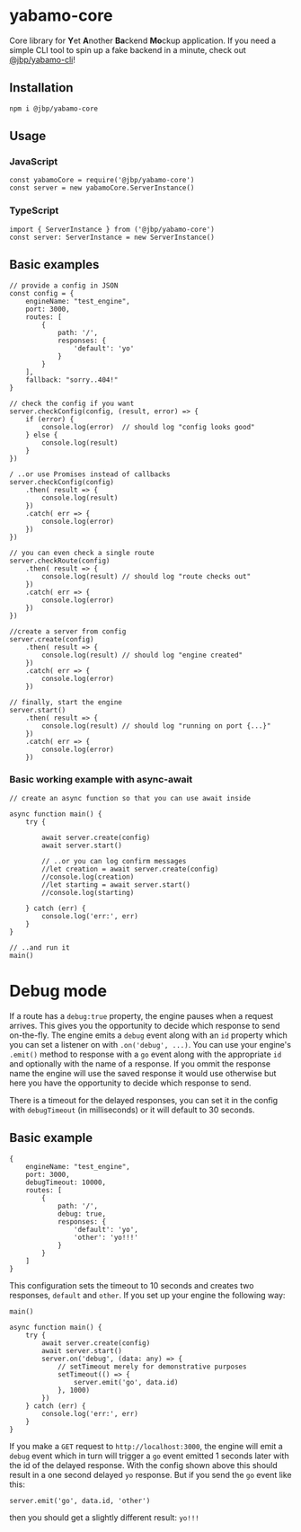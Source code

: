 # yabamo-core

Core library for **Y**et **A**nother **Ba**ckend **Mo**ckup application.
If you need a simple CLI tool to spin up a fake backend in a minute, check out [@jbp/yabamo-cli](https://www.npmjs.com/package/@jbp/yabamo-cli)!

## Installation

```npm i @jbp/yabamo-core```

## Usage

### JavaScript

```
const yabamoCore = require('@jbp/yabamo-core')
const server = new yabamoCore.ServerInstance()
```

### TypeScript

```
import { ServerInstance } from ('@jbp/yabamo-core')
const server: ServerInstance = new ServerInstance()
```
## Basic examples
```
// provide a config in JSON
const config = {
    engineName: "test_engine",
    port: 3000,
    routes: [
        {
            path: '/',
            responses: {
                'default': 'yo'
            }
        }
    ],
    fallback: "sorry..404!"
}

// check the config if you want
server.checkConfig(config, (result, error) => {
    if (error) {
        console.log(error)  // should log "config looks good"
    } else {
        console.log(result)
    }
})

/ ..or use Promises instead of callbacks
server.checkConfig(config)
    .then( result => {
        console.log(result)
    })
    .catch( err => {
        console.log(error)
    })
})

// you can even check a single route
server.checkRoute(config)
    .then( result => {
        console.log(result) // should log "route checks out"
    })
    .catch( err => {
        console.log(error)
    })
})

//create a server from config
server.create(config)
    .then( result => {
        console.log(result) // should log "engine created"
    })
    .catch( err => {
        console.log(error)
    })

// finally, start the engine
server.start()
    .then( result => {
        console.log(result) // should log "running on port {...}"
    })
    .catch( err => {
        console.log(error)
    })
```

### Basic working example with async-await
```
// create an async function so that you can use await inside

async function main() {
    try {

        await server.create(config)
        await server.start()

        // ..or you can log confirm messages
        //let creation = await server.create(config)
        //console.log(creation)
        //let starting = await server.start()
        //console.log(starting)

    } catch (err) {
        console.log('err:', err)
    }
}

// ..and run it
main()
```

# Debug mode

If a route has a ```debug:true``` property, the engine pauses when a request arrives. This gives you the opportunity to decide which response to send on-the-fly. The engine emits a ```debug``` event along with an ```id``` property which you can set a listener on with ```.on('debug', ...)```. You can use your engine's ```.emit()``` method to response with a ```go``` event along with the appropriate ```id``` and optionally with the name of a response. If you ommit the response name the engine will use the saved response it would use otherwise but here you have the opportunity to decide which response to send.

There is a timeout for the delayed responses, you can set it in the config with ```debugTimeout``` (in milliseconds) or it will default to 30 seconds.

## Basic example

```
{
    engineName: "test_engine",
    port: 3000,
    debugTimeout: 10000,
    routes: [
        {
            path: '/',
            debug: true,
            responses: {
                'default': 'yo',
                'other': 'yo!!!'
            }
        }
    ]
}
```
This configuration sets the timeout to 10 seconds and creates two responses, ```default``` and ```other```.
If you set up your engine the following way:
```
main()

async function main() {
    try {
        await server.create(config)
        await server.start()
        server.on('debug', (data: any) => {
            // setTimeout merely for demonstrative purposes
            setTimeout(() => {
                server.emit('go', data.id)
            }, 1000)
        })
    } catch (err) {
        console.log('err:', err)
    }
}
```


 If you make a ```GET``` request to ```http://localhost:3000```, the engine will emit a ```debug``` event which in turn will trigger a ```go``` event emitted 1 seconds later with the id of the delayed response. With the config shown above this should result in a one second delayed ```yo``` response. But if you send the ```go``` event like this:

```server.emit('go', data.id, 'other')```

then you should get a slightly different result: ```yo!!!```